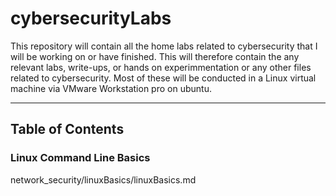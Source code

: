# cybersecurityLabs

This repository will contain all the home labs related to cybersecurity that I will be working on or have finished. This will therefore contain the any relevant labs, write-ups, or hands on experimmentation or any other files related to cybersecurity. Most of these will be conducted in a Linux virtual machine via VMware Workstation pro on ubuntu.

------------------------------------------------------
 ## Table of Contents

 ### Linux Command Line Basics
network_security/linuxBasics/linuxBasics.md
 
